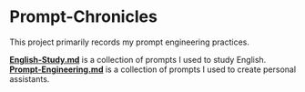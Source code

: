# Prompt-Chronicles
This project primarily records my prompt engineering practices. 

**[English-Study.md](English-Study.md)** is a collection of prompts I used to study English.\
**[Prompt-Engineering.md](Prompt-Engineering.md)** is a collection of prompts I used to create personal assistants.
